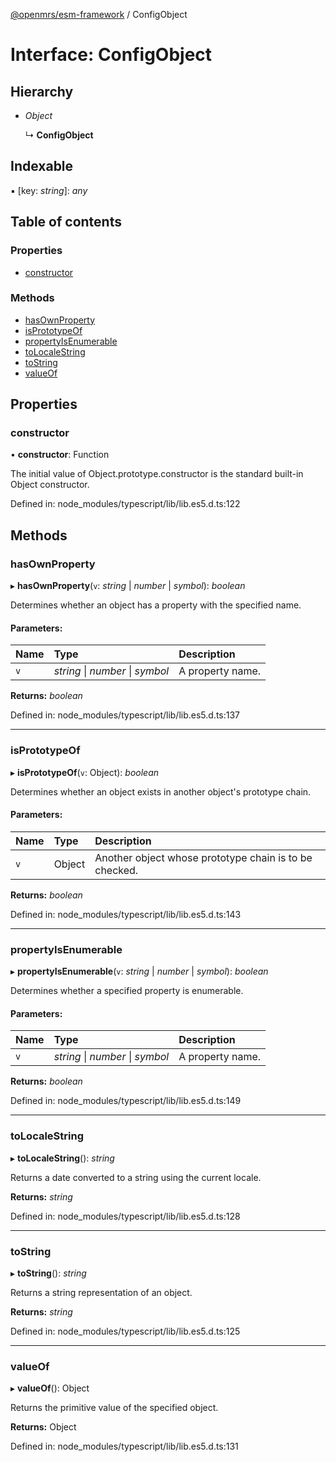 [@openmrs/esm-framework](../API.md) / ConfigObject

# Interface: ConfigObject

## Hierarchy

* *Object*

  ↳ **ConfigObject**

## Indexable

▪ [key: *string*]: *any*

## Table of contents

### Properties

- [constructor](configobject.md#constructor)

### Methods

- [hasOwnProperty](configobject.md#hasownproperty)
- [isPrototypeOf](configobject.md#isprototypeof)
- [propertyIsEnumerable](configobject.md#propertyisenumerable)
- [toLocaleString](configobject.md#tolocalestring)
- [toString](configobject.md#tostring)
- [valueOf](configobject.md#valueof)

## Properties

### constructor

• **constructor**: Function

The initial value of Object.prototype.constructor is the standard built-in Object constructor.

Defined in: node_modules/typescript/lib/lib.es5.d.ts:122

## Methods

### hasOwnProperty

▸ **hasOwnProperty**(`v`: *string* \| *number* \| *symbol*): *boolean*

Determines whether an object has a property with the specified name.

#### Parameters:

Name | Type | Description |
:------ | :------ | :------ |
`v` | *string* \| *number* \| *symbol* | A property name.    |

**Returns:** *boolean*

Defined in: node_modules/typescript/lib/lib.es5.d.ts:137

___

### isPrototypeOf

▸ **isPrototypeOf**(`v`: Object): *boolean*

Determines whether an object exists in another object's prototype chain.

#### Parameters:

Name | Type | Description |
:------ | :------ | :------ |
`v` | Object | Another object whose prototype chain is to be checked.    |

**Returns:** *boolean*

Defined in: node_modules/typescript/lib/lib.es5.d.ts:143

___

### propertyIsEnumerable

▸ **propertyIsEnumerable**(`v`: *string* \| *number* \| *symbol*): *boolean*

Determines whether a specified property is enumerable.

#### Parameters:

Name | Type | Description |
:------ | :------ | :------ |
`v` | *string* \| *number* \| *symbol* | A property name.    |

**Returns:** *boolean*

Defined in: node_modules/typescript/lib/lib.es5.d.ts:149

___

### toLocaleString

▸ **toLocaleString**(): *string*

Returns a date converted to a string using the current locale.

**Returns:** *string*

Defined in: node_modules/typescript/lib/lib.es5.d.ts:128

___

### toString

▸ **toString**(): *string*

Returns a string representation of an object.

**Returns:** *string*

Defined in: node_modules/typescript/lib/lib.es5.d.ts:125

___

### valueOf

▸ **valueOf**(): Object

Returns the primitive value of the specified object.

**Returns:** Object

Defined in: node_modules/typescript/lib/lib.es5.d.ts:131
